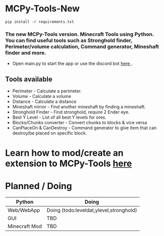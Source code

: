 # MCPy-Tools-New
`pip install -r requirements.txt`
### The new MCPy-Tools version. Minecraft Tools using Python. You can find useful tools such as Stronghold finder, Perimeter/volume calculation, Command generator, Mineshaft finder and more.

* Open main.py to start the app or use the discord bot <a href="https://discord.com/api/oauth2/authorize?client_id=1058013787141185606&permissions=8&scope=bot"> here </a>.

## Tools available
* Perimeter - Calculate a perimeter.
* Volume - Calculate a volume
* Distance - Calculate a distance
* Mineshaft mirror - Find another mineshaft by finding a mineshaft.
* Stronghold Finder - Find stronghold, require 2 Ender eye.
* Best Y Level - List of all best Y levels for ores.
* Blocks/Chunks converter - Convert chunks to blocks & vice versa
* CanPlaceOn & CanDestroy - Command generator to give item that can destroy/be placed on specific block.

# Learn how to mod/create an extension to MCPy-Tools <a href="https://github.com/ZeyaTsu/mcpy-tools-new/wiki/How-to-mod-MCPy-Tools" target="_blank"> here </a>

# Planned / Doing
| Python | Doing |
| --- | --- |
| Web/WebApp | Doing (todo:leveldat,ylevel,stronghold) | 
| GUI | TBD |
| Minecraft Mod | TBD | 
